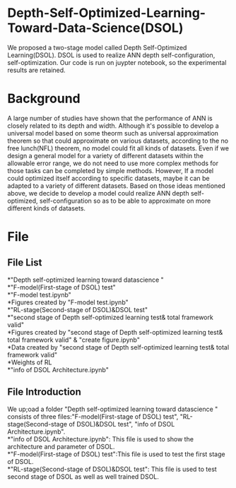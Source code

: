 # Depth-Self-Optimized-Learning-Toward-Data-Science(DSOL)
We proposed a two-stage model called Depth Self-Optimized Learning(DSOL). DSOL is used to realize ANN depth self-configuration, self-optimization. Our code is run on juypter notebook, so the experimental results are retained.
# Background
A large number of studies have shown that the performance of ANN is closely related to its depth and width. Although it's possible to develop a universal model based on some theorm such as universal approximation theorem so that could approximate on various datasets, according to the no free lunch(NFL) theorem, no model could fit all kinds of datasets. Even if we design a general model for a variety of different datasets within the allowable error range, we do not need to use more complex methods for those tasks can be completed by simple methods. However, If a model could optimized itself according to specific datasets, maybe it can be adapted to a variety of different datasets. Based on those ideas mentioned above, we decide to develop a model could realize ANN depth self-optimized, self-configuration so as to be able to approximate on more different kinds of datasets.
# File
## File List
*"Depth self-optimized learning toward datascience "  
   *"F-model(First-stage of DSOL) test"  
      *"F-model test.ipynb"  
      *Figures created by "F-model test.ipynb"  
   *"RL-stage(Second-stage of DSOL)&DSOL test"  
      *"second stage of Depth self-optimized learning test& total framework valid"  
      *Figures created by "second stage of Depth self-optimized learning test& total framework valid" & "create figure.ipynb"   
      *Data created by "second stage of Depth self-optimized learning test& total framework valid"    
      *Weights of RL    
   *"info of DSOL Architecture.ipynb"
 
 ## File Introduction
 We up;oad a folder "Depth self-optimized learning toward datascience " consists of three files:"F-model(First-stage of DSOL) test", "RL-stage(Second-stage of DSOL)&DSOL test", "info of DSOL Architecture.ipynb".  
 *"info of DSOL Architecture.ipynb": This file is used to show the architecture and parameter of DSOL.  
 *"F-model(First-stage of DSOL) test":This file is used to test the first stage of DSOL.  
 *"RL-stage(Second-stage of DSOL)&DSOL test": This file is used to test second stage of DSOL as well as well trained DSOL.  
 
 
 

